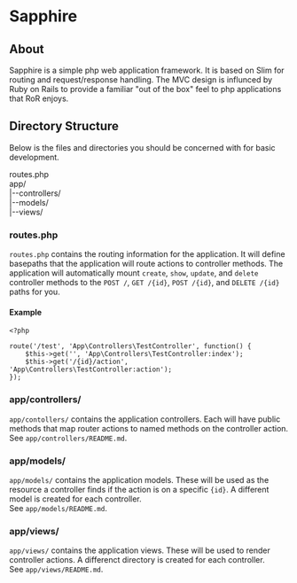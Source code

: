 # Sapphire
## About
Sapphire is a simple php web application framework. It is based on Slim for routing and request/response handling. The MVC design is influnced by Ruby on Rails to provide a familiar "out of the box" feel to php applications that RoR enjoys.

## Directory Structure
Below is the files and directories you should be concerned with for basic development.

routes.php  
app/  
|--controllers/  
|--models/  
|--views/

### routes.php
`routes.php` contains the routing information for the application. It will define basepaths that the application will route actions to controller methods.
The application will automatically mount `create`, `show`, `update`, and `delete` controller methods to the `POST /`, `GET /{id}`, `POST /{id}`, and `DELETE /{id}` paths for you.

#### Example
```
<?php

route('/test', 'App\Controllers\TestController', function() {
	$this->get('', 'App\Controllers\TestController:index');
	$this->get('/{id}/action', 'App\Controllers\TestController:action');
});
```
### app/controllers/
`app/contollers/` contains the application controllers. Each will have public methods that map router actions to named methods on the controller action.  
See `app/controllers/README.md`.
### app/models/
`app/models/` contains the application models. These will be used as the resource a controller finds if the action is on a specific `{id}`. A different model is created for each controller.    
See `app/models/README.md`.
### app/views/
`app/views/` contains the application views. These will be used to render controller actions. A differenct directory is created for each controller.  
See `app/views/README.md`.
